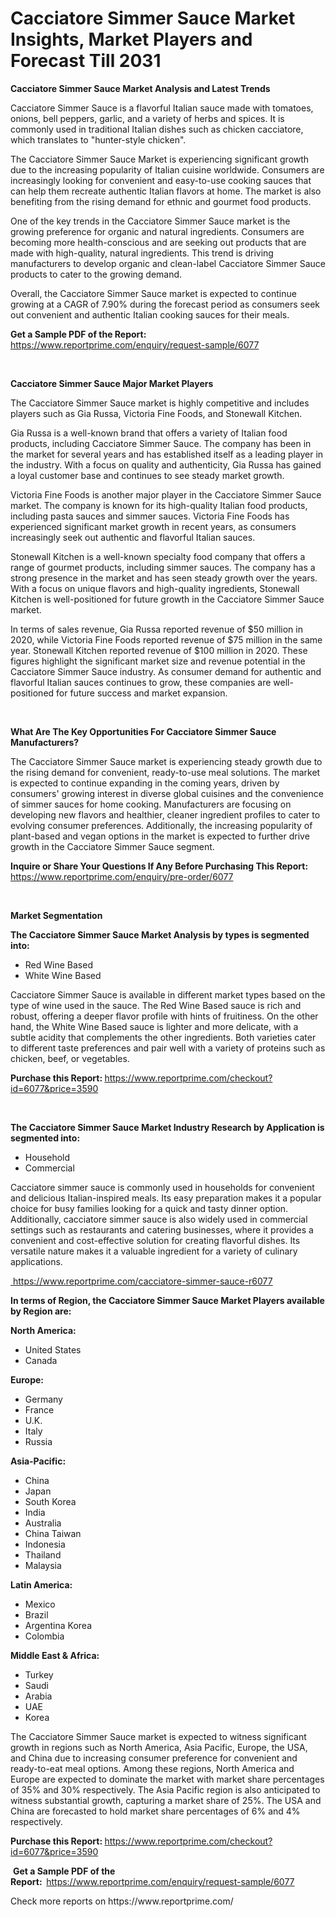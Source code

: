 <p><h1>Cacciatore Simmer Sauce Market Insights, Market Players and Forecast Till 2031</h1></p><p><strong>Cacciatore Simmer Sauce Market Analysis and Latest Trends</strong></p>
<p><p>Cacciatore Simmer Sauce is a flavorful Italian sauce made with tomatoes, onions, bell peppers, garlic, and a variety of herbs and spices. It is commonly used in traditional Italian dishes such as chicken cacciatore, which translates to "hunter-style chicken".</p><p>The Cacciatore Simmer Sauce Market is experiencing significant growth due to the increasing popularity of Italian cuisine worldwide. Consumers are increasingly looking for convenient and easy-to-use cooking sauces that can help them recreate authentic Italian flavors at home. The market is also benefiting from the rising demand for ethnic and gourmet food products.</p><p>One of the key trends in the Cacciatore Simmer Sauce market is the growing preference for organic and natural ingredients. Consumers are becoming more health-conscious and are seeking out products that are made with high-quality, natural ingredients. This trend is driving manufacturers to develop organic and clean-label Cacciatore Simmer Sauce products to cater to the growing demand.</p><p>Overall, the Cacciatore Simmer Sauce market is expected to continue growing at a CAGR of 7.90% during the forecast period as consumers seek out convenient and authentic Italian cooking sauces for their meals.</p></p>
<p><strong>Get a Sample PDF of the Report:&nbsp;</strong> <a href="https://www.reportprime.com/enquiry/request-sample/6077">https://www.reportprime.com/enquiry/request-sample/6077</a></p>
<p>&nbsp;</p>
<p><strong>Cacciatore Simmer Sauce Major Market Players</strong></p>
<p><p>The Cacciatore Simmer Sauce market is highly competitive and includes players such as Gia Russa, Victoria Fine Foods, and Stonewall Kitchen. </p><p>Gia Russa is a well-known brand that offers a variety of Italian food products, including Cacciatore Simmer Sauce. The company has been in the market for several years and has established itself as a leading player in the industry. With a focus on quality and authenticity, Gia Russa has gained a loyal customer base and continues to see steady market growth.</p><p>Victoria Fine Foods is another major player in the Cacciatore Simmer Sauce market. The company is known for its high-quality Italian food products, including pasta sauces and simmer sauces. Victoria Fine Foods has experienced significant market growth in recent years, as consumers increasingly seek out authentic and flavorful Italian sauces.</p><p>Stonewall Kitchen is a well-known specialty food company that offers a range of gourmet products, including simmer sauces. The company has a strong presence in the market and has seen steady growth over the years. With a focus on unique flavors and high-quality ingredients, Stonewall Kitchen is well-positioned for future growth in the Cacciatore Simmer Sauce market.</p><p>In terms of sales revenue, Gia Russa reported revenue of $50 million in 2020, while Victoria Fine Foods reported revenue of $75 million in the same year. Stonewall Kitchen reported revenue of $100 million in 2020. These figures highlight the significant market size and revenue potential in the Cacciatore Simmer Sauce industry. As consumer demand for authentic and flavorful Italian sauces continues to grow, these companies are well-positioned for future success and market expansion.</p></p>
<p>&nbsp;</p>
<p><strong>What Are The Key Opportunities For Cacciatore Simmer Sauce Manufacturers?</strong></p>
<p><p>The Cacciatore Simmer Sauce market is experiencing steady growth due to the rising demand for convenient, ready-to-use meal solutions. The market is expected to continue expanding in the coming years, driven by consumers' growing interest in diverse global cuisines and the convenience of simmer sauces for home cooking. Manufacturers are focusing on developing new flavors and healthier, cleaner ingredient profiles to cater to evolving consumer preferences. Additionally, the increasing popularity of plant-based and vegan options in the market is expected to further drive growth in the Cacciatore Simmer Sauce segment.</p></p>
<p><strong>Inquire or Share Your Questions If Any Before Purchasing This Report:</strong> <a href="https://www.reportprime.com/enquiry/pre-order/6077">https://www.reportprime.com/enquiry/pre-order/6077</a></p>
<p>&nbsp;</p>
<p><strong>Market Segmentation</strong></p>
<p><strong>The Cacciatore Simmer Sauce Market Analysis by types is segmented into:</strong></p>
<p><ul><li>Red Wine Based</li><li>White Wine Based</li></ul></p>
<p><p>Cacciatore Simmer Sauce is available in different market types based on the type of wine used in the sauce. The Red Wine Based sauce is rich and robust, offering a deeper flavor profile with hints of fruitiness. On the other hand, the White Wine Based sauce is lighter and more delicate, with a subtle acidity that complements the other ingredients. Both varieties cater to different taste preferences and pair well with a variety of proteins such as chicken, beef, or vegetables.</p></p>
<p><strong>Purchase this Report:&nbsp;</strong><a href="https://www.reportprime.com/checkout?id=6077&price=3590">https://www.reportprime.com/checkout?id=6077&price=3590</a></p>
<p>&nbsp;</p>
<p><strong>The Cacciatore Simmer Sauce Market Industry Research by Application is segmented into:</strong></p>
<p><ul><li>Household</li><li>Commercial</li></ul></p>
<p><p>Cacciatore simmer sauce is commonly used in households for convenient and delicious Italian-inspired meals. Its easy preparation makes it a popular choice for busy families looking for a quick and tasty dinner option. Additionally, cacciatore simmer sauce is also widely used in commercial settings such as restaurants and catering businesses, where it provides a convenient and cost-effective solution for creating flavorful dishes. Its versatile nature makes it a valuable ingredient for a variety of culinary applications.</p></p>
<p><a href="https://www.reportprime.com/cacciatore-simmer-sauce-r6077">&nbsp;https://www.reportprime.com/cacciatore-simmer-sauce-r6077</a></p>
<p><strong>In terms of Region, the Cacciatore Simmer Sauce Market Players available by Region are:</strong></p>
<p>
    <p> <strong> North America: </strong>
        <ul>
            <li>United States</li>
            <li>Canada</li>
        </ul>
        </p> 
    <p> <strong> Europe: </strong>
        <ul>
            <li>Germany</li>
            <li>France</li>
            <li>U.K.</li>
            <li>Italy</li>
            <li>Russia</li>
        </ul>
        </p> 
    <p> <strong> Asia-Pacific: </strong>
        <ul>
            <li>China</li>
            <li>Japan</li>
            <li>South Korea</li>
            <li>India</li>
            <li>Australia</li>
            <li>China Taiwan</li>
            <li>Indonesia</li>
            <li>Thailand</li>
            <li>Malaysia</li>
        </ul>
        </p> 
    <p> <strong> Latin America: </strong>
        <ul>
            <li>Mexico</li>
            <li>Brazil</li>
            <li>Argentina Korea</li>
            <li>Colombia</li>
        </ul>
        </p> 
    <p> <strong> Middle East & Africa: </strong>
        <ul>
            <li>Turkey</li>
            <li>Saudi</li>
            <li>Arabia</li>
            <li>UAE</li>
            <li>Korea</li>
        </ul>
    </p>
    </p>
<p><p>The Cacciatore Simmer Sauce market is expected to witness significant growth in regions such as North America, Asia Pacific, Europe, the USA, and China due to increasing consumer preference for convenient and ready-to-eat meal options. Among these regions, North America and Europe are expected to dominate the market with market share percentages of 35% and 30% respectively. The Asia Pacific region is also anticipated to witness substantial growth, capturing a market share of 25%. The USA and China are forecasted to hold market share percentages of 6% and 4% respectively.</p></p>
<p><strong>Purchase this Report: </strong><a href="https://www.reportprime.com/checkout?id=6077&price=3590">https://www.reportprime.com/checkout?id=6077&price=3590</a></p>
<p>&nbsp;<strong>Get a Sample PDF of the Report:&nbsp;&nbsp;</strong><a href="https://www.reportprime.com/enquiry/request-sample/6077">https://www.reportprime.com/enquiry/request-sample/6077</a></p>
<p><strong></strong></p>
<p>Check more reports on https://www.reportprime.com/</p>